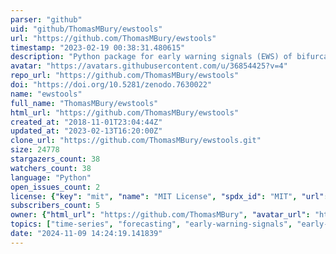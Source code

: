 ```yaml
---
parser: "github"
uid: "github/ThomasMBury/ewstools"
url: "https://github.com/ThomasMBury/ewstools"
timestamp: "2023-02-19 00:38:31.480615"
description: "Python package for early warning signals (EWS) of bifurcations in time series data."
avatar: "https://avatars.githubusercontent.com/u/36854425?v=4"
repo_url: "https://github.com/ThomasMBury/ewstools"
doi: "https://doi.org/10.5281/zenodo.7630022"
name: "ewstools"
full_name: "ThomasMBury/ewstools"
html_url: "https://github.com/ThomasMBury/ewstools"
created_at: "2018-11-01T23:04:44Z"
updated_at: "2023-02-13T16:20:00Z"
clone_url: "https://github.com/ThomasMBury/ewstools.git"
size: 24778
stargazers_count: 38
watchers_count: 38
language: "Python"
open_issues_count: 2
license: {"key": "mit", "name": "MIT License", "spdx_id": "MIT", "url": "https://api.github.com/licenses/mit", "node_id": "MDc6TGljZW5zZTEz"}
subscribers_count: 5
owner: {"html_url": "https://github.com/ThomasMBury", "avatar_url": "https://avatars.githubusercontent.com/u/36854425?v=4", "login": "ThomasMBury", "type": "User"}
topics: ["time-series", "forecasting", "early-warning-signals", "early-warning-indicators", "bifurcation", "critical-transitions", "resilience-indicators", "tipping-point", "autocorrelation", "power-spectrum", "bootstrapping", "complex-systems", "python", "ipynb", "visualization"]
date: "2024-11-09 14:24:19.141839"
---
```

